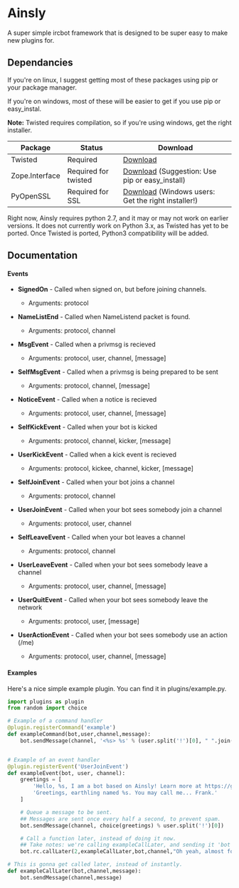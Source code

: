 Ainsly
======

A super simple ircbot framework that is designed to be super easy to make new plugins for.


Dependancies
------------

If you're on linux, I suggest getting most of these packages using pip or your package manager.

If you're on windows, most of these will be easier to get if you use pip or easy_instal.

**Note:** Twisted requires compilation, so if you're using windows, get the right installer.

|Package   |  Status      | Download      |
|----------|--------------|---------------|
|Twisted   |   Required   |  [Download](http://twistedmatrix.com/trac/wiki/Downloads)
|Zope.Interface | Required for twisted | [Download](http://pypi.python.org/pypi/zope.interface#download) (Suggestion: Use pip or easy_install) |
|PyOpenSSL |    Required for SSL  |  [Download](http://pypi.python.org/pypi/pyOpenSSL) (Windows users: Get the right installer!)|

Right now, Ainsly requires python 2.7, and it may or may not work on earlier versions. It does not currently work on Python 3.x, as Twisted has yet to be ported. Once Twisted is ported, Python3 compatibility will be added.


Documentation
-------------

#### Events

 * **SignedOn** - Called when signed on, but before joining channels.
    * Arguments: protocol

 * **NameListEnd** - Called when NameListend packet is found.
    * Arguments: protocol, channel

 * **MsgEvent** - Called when a privmsg is recieved
    * Arguments: protocol, user, channel, [message]

 * **SelfMsgEvent** - Called when a privmsg is being prepared to be sent
    * Arguments: protocol, channel, [message]

 * **NoticeEvent** - Called when a notice is recieved
    * Arguments: protocol, user, channel, [message]

 * **SelfKickEvent** - Called when your bot is kicked
    * Arguments: protocol, channel, kicker, [message]

 * **UserKickEvent** - Called when a kick event is recieved
    * Arguments: protocol, kickee, channel, kicker, [message]

 * **SelfJoinEvent** - Called when your bot joins a channel
    * Arguments: protocol, channel

 * **UserJoinEvent** - Called when your bot sees somebody join a channel
    * Arguments: protocol, user, channel

 * **SelfLeaveEvent** - Called when your bot leaves a channel
    * Arguments: protocol, channel

 * **UserLeaveEvent** - Called when your bot sees somebody leave a channel
    * Arguments: protocol, user, channel, [message]

 * **UserQuitEvent** - Called when your bot sees somebody leave the network
    * Arguments: protocol, user, [message]

 * **UserActionEvent** - Called when your bot sees somebody use an action (/me)
    * Arguments: protocol, user, channel, [message]

#### Examples

Here's a nice simple example plugin. You can find it in plugins/example.py.

```python
import plugins as plugin
from random import choice

# Example of a command handler
@plugin.registerCommand('example')
def exampleCommand(bot,user,channel,message):
    bot.sendMessage(channel, '<%s> %s' % (user.split('!')[0], " ".join(message)))


# Example of an event handler
@plugin.registerEvent('UserJoinEvent')
def exampleEvent(bot, user, channel):
    greetings = [
        'Hello, %s, I am a bot based on Ainsly! Learn more at https://github.com/andrewphorn/Ainsly',
        'Greetings, earthling named %s. You may call me... Frank.'
    ]

    # Queue a message to be sent.
    ## Messages are sent once every half a second, to prevent spam.
    bot.sendMessage(channel, choice(greetings) % user.split('!')[0])

    # Call a function later, instead of doing it now.
    ## Take notes: we're calling exampleCallLater, and sending it 'bot', 'channel', and a message, in that order.
    bot.rc.callLater(2,exampleCallLater,bot,channel,"Oh yeah, almost forgot. I like pie!")

# This is gonna get called later, instead of instantly.
def exampleCallLater(bot,channel,message):
    bot.sendMessage(channel,message)
```

